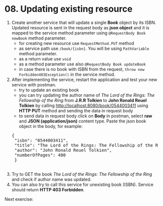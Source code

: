 # 08. Updating existing resource

1. Create another service that will update a single **Book** object by its ISBN. Updated resource is sent in the request body as **json object** and it is mapped to the service method parameter using `@RequestBody Book newBook` method parameter.
	- for creating new resource use `RequestMethod.PUT` method
	- as service path use `/book/{isbn}`. You will be using `PathVariable` method parameter.
	- as a return value use `void`
	- as a method parameter use also `@RequestBody Book updateBook`
	- in case there is no book with ISBN from the request, `throw new Forbidden403Exception()` in the service method.
2. After implementing the service, restart the application and test your new service with postman.
	- try to update an existing book
	- you can try updating the author name of *The Lord of the Rings: The Fellowship of the Ring* from **J.R.R Tolkien** to **John Ronald Reuel Tolkien** by calling [http://localhost:8080/book/0544003411](http://localhost:8080/book/0544003411) using **HTTP PUT** method and sending the data in request body
	- to send data in request body click on **Body** in postman, select **raw** and **JSON (application/json)** content type. Paste the json book object in the body, for example: 
	<pre>{
    "isbn": "0544003411",
    "title": "The Lord of the Rings: The Fellowship of the Ring",
    "author": "John Ronald Reuel Tolkien",
    "numberOfPages": 480
  	}
	</pre>
3. Try to GET the book *The Lord of the Rings: The Fellowship of the Ring* and check if author name was updated.
4. You can also try to call this service for unexisting book (ISBN). Service should return **HTTP 403 Forbidden**.

Next exercise:
